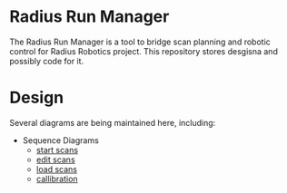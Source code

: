 # Radius Run Manager
The Radius Run Manager is a tool to bridge scan planning and robotic control for Radius Robotics project. This repository stores desgisna and possibly code for it.

# Design
Several diagrams are being maintained here, including:
* Sequence Diagrams
    * [start scans](./docs/sequence_diagrams/start_scans.md)
    * [edit scans](./docs/sequence_diagrams/edit_scans.md)
    * [load scans](./docs/sequence_diagrams/load_scans.md)
    * [callibration](./docs/sequence_diagrams/callibration.md)
